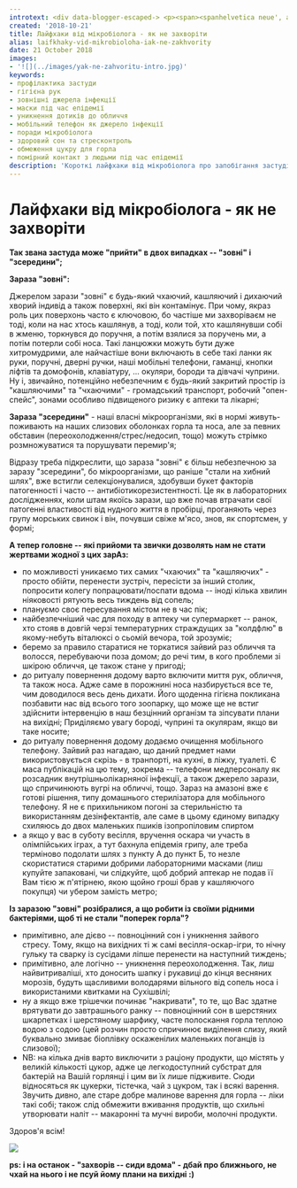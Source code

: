 ```yaml
---
introtext: <div data-blogger-escaped-> <p><span><spanhelvetica neue', arial, helvetica, sans-serif;" data-blogger-escaped-> Спробуємо максимально стисло і стратегічно викласти принципи виживання в мегаполісі в часи респіраторних болячок. Про те, звідки береться зараза, чого вона до нас чіпляється, як найчастіше ми її чіпляємо, та як її швидко спекатися, коли тільки починаєм захворівати.</span></span></p> </div>
created: '2018-10-21'
title: Лайфхаки від мікробіолога - як не захворіти
alias: laifkhaky-vid-mikrobioloha-iak-ne-zakhvority
date: 21 October 2018
images:
- '![](../images/yak-ne-zahvoritu-intro.jpg)'
keywords:
- профілактика застуди
- гігієна рук
- зовнішні джерела інфекції
- маски під час епідемії
- уникнення дотиків до обличчя
- мобільний телефон як джерело інфекції
- поради мікробіолога
- здоровий сон та стресконтроль
- обмеження цукру для горла
- помірний контакт з людьми під час епідемії
description: 'Короткі лайфхаки від мікробіолога про запобігання застуді: як уникати зовнішніх джерел інфекції, значення гігієни та повноцінного сну, використання масок та дезінфекції мобільних пристроїв.'
---
```


# Лайфхаки від мікробіолога - як не захворіти

**Так звана застуда може "прийти" в двох випадках -- "зовні" і "зсередини";**

**Зараза "зовні":**

Джерелом зарази "зовні" є будь-який чхаючий, кашляючий і дихаючий хворий індивід а також поверхні, які він контамінує. При чому, якраз роль цих поверхонь часто є ключовою, бо частіше ми захворіваєм не тоді, коли на нас хтось кашлянув, а тоді, коли той, хто кашлянувши собі в жменю, торкнувся до поручня, а потім взялися за поручень ми, а потім потерли собі носа. Такі ланцюжки можуть бути дуже хитромудрими, але найчастіше вони включають в себе такі ланки як руки, поручні, дверні ручки, наші мобільні телефони, гаманці, кнопки ліфтів та домофонів, клавіатуру, ... окуляри, бороди та дівчачі чуприни. Ну і, звичайно, потенційно небезпечним є будь-який закритий простір із "кашляючими" та "чхаючими" - громадський транспорт, робочий "опен-спейс", зонами особливо підвищеного ризику є аптеки та лікарні;

**Зараза "зсередини"** - наші власні мікроорганізми, які в нормі живуть-поживають на наших слизових оболонках горла та носа, але за певних обставин (переохолодження/стрес/недосип, тощо) можуть стрімко розмножуватися та порушувати перемир'я;

Відразу треба підкреслити, що зараза "зовні" є більш небезпечною за заразу "зсередини", бо мікроорганізми, що раніше "стали на хибний шлях", вже встигли селекціонувалися, здобувши букет факторів патогенності і часто -- антибіотикорезистентності. Це як в лабораторних дослідженнях, коли штам якоїсь зарази, що вже почав втрачати свої патогенні властивості від нудного життя в пробірці, проганяють через групу морських свинок і він, почувши свіже м'ясо, знов, як спортсмен, у формі;

**А тепер головне -- які прийоми та звички дозволять нам не стати жертвами жодної з цих зарАз:**

* по можливості уникаємо тих самих "чхаючих" та "кашляючих" - просто обійти, перенести зустріч, пересісти за інший столик, попросити колегу попрацювати/поспати вдома -- іноді кілька хвилин ніяковості рятують весь тиждень від сопель;
* плануємо своє пересування містом не в час пік;
* найбезпечніший час для походу в аптеку чи супермаркет -- ранок, хто стояв в довгій черзі температурних страждущих за "колдфлю" в якому-небуть віталюксі о сьомій вечора, той зрозуміє;
* беремо за правило старатися не торкатися зайвий раз обличчя та волосся, перебуваючи поза домом; до речі тим, в кого проблеми зі шкірою обличчя, це також стане у пригоді;
* до ритуалу повернення додому варто включити миття рук, обличчя, та також носа. Адже саме в порожнині носа назбирується все те, чим доводилося весь день дихати. Його щоденна гігієна покликана позбавити нас від всього того зоопарку, що може ще не встиг здійснити інтервенцію в наш безцінний організм та зіпсувати плани на вихідні; Приділяємо увагу бороді, чуприні та окулярам, якщо ви таке носите;
* до ритуалу повернення додому додаємо очищення мобільного телефону. Зайвий раз нагадаю, що даний предмет нами використовується скрізь - в транпорті, на кухні, в ліжку, туалеті. Є маса публікацій на цю тему, зокрема -- телефони медперсоналу як розсадник внутрішньолікарняної інфекції, а також джерело зарази, що спричинюють вугрі на обличчі, тощо. Зараз на амазоні вже є готові рішення, типу домашнього стерилізатора для мобільного телефону. Я не є прихильником погоні за стерильністю та використанням дезінфектантів, але саме в цьому єдиному випадку схиляюсь до двох маленьких пшиків ізопропіловим спиртом
* а якщо у вас в суботу весілля, вручення оскара чи участь в олімпійських іграх, а тут бахнула епідемія грипу, але треба терміново подолати шлях з пункту А до пункт Б, то незле скористатися старими добрими лабораторними масками (лиш купуйте запаковані, чи слідкуйте, щоб добрий аптекар не подав її Вам тією ж п'ятірнею, якою щойно гроші брав у кашляючого покупця) чи убером замість метро;

**Із заразою "зовні" розібралися, а що робити із своїми рідними бактеріями, щоб ті не стали "поперек горла"?**

* примітивно, але дієво -- повноцінний сон і уникнення зайвого стресу. Тому, якщо на вихідних ті ж самі весілля-оскар-ігри, то нічну гульку та сварку із сусідами ліпше перенести на наступний тиждень;
* примітивно, але логічно -- уникнення переохолодження. Так, лиш найвитриваліші, хто доносить шапку і рукавиці до кінця весняних морозів, будуть щасливими володарями вільного від сопель носа і використаними квитками на Сухішвілі;
* ну а якщо вже трішечки починає "накривати", то те, що Вас здатне врятувати до завтрашнього ранку -- повноцінний сон в шерстяних шкарпетках і шерстяному шарфику, часте полоскання горла теплою водою з содою (цей розчин просто спричинює виділення слизу, який буквально змиває біоплівку оскаженілих маленьких поганців із слизової);
* NB: на кілька днів варто виключити з раціону продукти, що містять у великій кількості цукор, адже це легкодоступний субстрат для бактерій на Вашій горлянці і цим ви їх лише підживите. Сюди відносяться як цукерки, тістечка, чай з цукром, так і всякі варення. Звучить дивно, але старе добре малинове варення для горла -- ліки такі собі; також слід обмежити вживання продуктів, що схильні утворювати наліт -- макаронні та мучні вироби, молочні продукти.

Здоров'я всім!

![](../images/yak-ne-zahvoritu-intro.jpg)

**ps: і на останок - "захворів -- сиди вдома" - дбай про ближнього, не чхай на нього і не псуй йому плани на вихідні :)**

